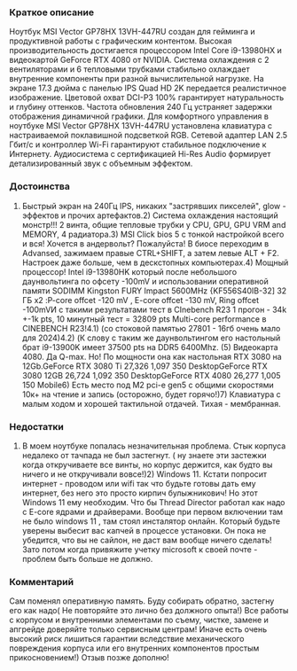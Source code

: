### **Краткое описание**
Ноутбук MSI Vector GP78HX 13VH-447RU создан для гейминга и продуктивной работы с графическим контентом. Высокая производительность достигается процессором Intel Core i9-13980HX и видеокартой GeForce RTX 4080 от NVIDIA. Система охлаждения с 2 вентиляторами и 6 тепловыми трубками стабильно охлаждает внутренние компоненты при разной вычислительной нагрузке.  На экране 17.3 дюйма с панелью IPS Quad HD 2K передается реалистичное изображение. Цветовой охват DCI-P3 100% гарантирует натуральность и глубину оттенков. Частота обновления 240 Гц устраняет задержки отображения динамичной графики. Для комфортного управления в ноутбуке MSI Vector GP78HX 13VH-447RU установлена клавиатура с настраиваемой поклавишной подсветкой RGB. Сетевой адаптер LAN 2.5 Гбит/с и контроллер Wi-Fi гарантируют стабильное подключение к Интернету. Аудиосистема с сертификацией Hi-Res Audio формирует детализированный звук с объемным эффектом.

### **Достоинства**
1) Быстрый экран на 240Гц IPS, никаких "застрявших пикселей", glow - эффектов и прочих артефактов.2) Система охлаждения настоящий монстр!!! 2 винта, общие тепловые трубки у CPU, GPU, GPU VRM and MEMORY, 4 радиатора.3) MSI Click bios 5 с тонкой настройкой всего и вся! Хочется в андервольт? Пожалуйста! В биосе переходим в Advansed, зажимаем правые CTRL+SHIFT, а затем левые ALT + F2. Настроек даже больше, чем в дескстопных компьютерах.4) Мощный процессор! Intel i9-13980HK который после небольшого даунвольтинга по офсету -100mV и использовании оперативной памяти SODIMM Kingston FURY Impact 5600MHz {KF556S40IB-32] 32 ГБ х2 :P-core offcet -120 mV , E-core offcet -130 mV, Ring offcet -100mVИ с такими результатами тест в CInebench R23 1 прогон - 34k +-1k pts, 10 минутный тест = 32809 pts Multi-core performance в CINEBENCH R23!4.1) (со стоковой памятью 27801 - 16гб очень мало для 2024)4.2) (К слову с таким же даунвольтингом его настольный брат i9-13900K имеет 37500 pts на DDR5 6400Mhz. (5) Видеокарта 4080. Да Q-max. Но! По мощности она как настольная RTX 3080 на 12Gb.GeForce RTX 3080 Ti	27,326	1,097	350	DesktopGeForce RTX 3080 12GB	26,724	1,092	350	DesktopGeForce RTX 4080 	26,277	1,005	150	Mobile6) Есть место под M2 pci-e gen5 с общими скоростями 10к+ на чтение и запись (осторожно, будет горячо!)7) Клавиатура с малым ходом и хорошей тактильной отдачей. Тихая - мембранная.

### **Недостатки**
1) В моем ноутбуке попалась незначительная проблема. Стык корпуса недалеко от тачпада не был застегнут. ( ну знаете эти застежки когда откручиваете все винты, но корпус держится, как будто вы ничего и не откручивали вовсе!)2) Windows 11. Кстати попросит интернет - проводом или wifi так что будьте готовы дать ему интернет, без него это просто кирпич булыжникович! Но этот Windows 11 ему необходим. Что бы Thread Director работал как надо с E-core ядрами и драйверами. Вообще при первом включении там не было windows 11 , там стоял инсталятор онлайн. Который будьте уверены выбесит вас капчей в процессе установки. Он пока не убедится, что вы не сайлон, не даст вам вообще ничего сделать! Зато потом когда привяжите учетку microsoft к своей почте - проблем быть больше не должно.

### **Комментарий**
Сам поменял оперативную память. Буду собирать обратно, застегну его как надо( Не повторяйте это лично без должного опыта!) Все работы с корпусом и внутренними элементами по съему, чистке, замене и апгрейде доверяйте только сервисным центрам! Иначе есть очень высокий риск лишиться гарантии вследствие механического повреждения корпуса или его внутренних компонентов простым прикосновением!) Отзыв позже дополню!
